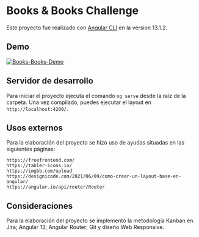 # Books & Books Challenge

Este proyecto fue realizado con [Angular CLI](https://github.com/angular/angular-cli) en la version 13.1.2.

## Demo

<a href="https://ibb.co/LhP9tSc"><img src="https://i.ibb.co/sJPswjN/Books-Books-Demo.gif" alt="Books-Books-Demo" border="0"></a>

## Servidor de desarrollo

Para iniciar el proyecto ejecuta el comando `ng serve` desde la raíz de la carpeta. Una vez compilado, puedes ejecutar el layout en `http://localhost:4200/`.

## Usos externos

Para la elaboración del proyecto se hizo uso de ayudas situadas en las siguientes páginas:

    https://freefrontend.com/ 
    https://tabler-icons.io/
    https://imgbb.com/upload
    https://designicode.com/2021/06/09/como-crear-un-layout-base-en-angular/
    https://angular.io/api/router/Router

## Consideraciones

Para la elaboración del proyecto se implementó la metodología Kanban en Jira; Angular 13; Angular Router; Git y diseño Web Responsive.